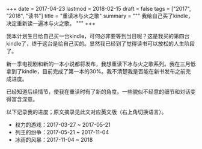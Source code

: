 +++
date = 2017-04-23
lastmod = 2018-02-15
draft = false
tags = ["2017", "2018", "读书"]
title = "重读冰与火之歌"
summary = """
我给自己买了kindle，决定重新读一遍冰与火之歌。
"""
+++

我本计划生日给自己买一台kindle，可何必非要等到当日呢？这是我买的第四台kindle了，终于这台是给自己买的。显然我已经到了觉得读书可以放松的人生阶段了。

新一季电视剧和新的一本小说都将发布，我想重读下冰与火之歌系列。我在三月低拿到了kindle，目前完成了第一本的30%。我不清楚我是否能在新书发布之前完成进度。

已经知道后续情节，使我在重读时有了新的角度。一些貌似不经意的细节和对话变得富含深意。

以下记录我的进度；原文摘录见此文对应英文版（右上角切换语言）。

- 权力的游戏：2017-03-27 ~ 2017-05-21
- 列王的纷争：2017-05-21 ~ 2017-11-04
- 冰雨的风暴：2017-11-04 ~ 2018
